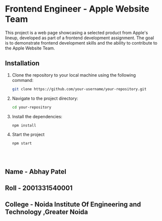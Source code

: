 # Frontend Engineer - Apple Website Team  

This project is a web page showcasing a selected product from Apple's lineup, developed as part of a frontend development assignment. The goal is to demonstrate frontend development skills and the ability to contribute to the Apple Website Team.



## Installation

1. Clone the repository to your local machine using the following command:

   ```bash
   git clone https://github.com/your-username/your-repository.git


2. Navigate to the project directory:

   ```bash
   cd your-repository
4. Install the dependencies:
   
   ```bash
   npm install
6. Start the project
   
   ```bash
   npm start
 




## Name - Abhay Patel 
## Roll - 2001331540001 
## College - Noida Institute Of Engineering and Technology ,Greater Noida 
